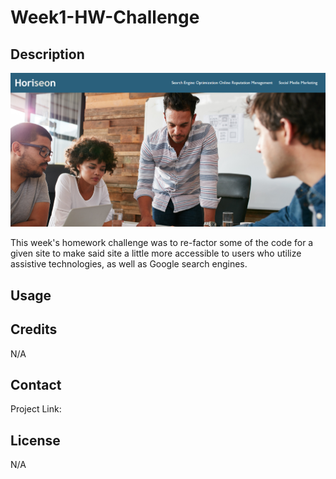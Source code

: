 # Week1-HW-Challenge

## Description
![Screenshot of Deployed site.](https://raw.githubusercontent.com/RubabaKhandaker/Week1-HW-Challenge/main/Develop/assets/images/Screenshot-1.png)

This week's homework challenge was to re-factor some of the code for a given site to make said site a little more accessible to users who utilize assistive technologies, as well as Google search engines.

## Usage

## Credits

N/A

## Contact

Project Link:

## License

N/A